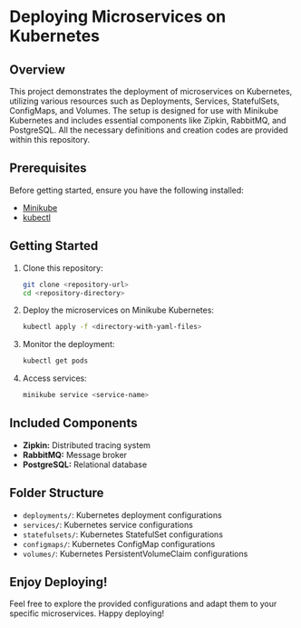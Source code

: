 # Deploying Microservices on Kubernetes

## Overview

This project demonstrates the deployment of microservices on Kubernetes, utilizing various resources such as Deployments, Services, StatefulSets, ConfigMaps, and Volumes. The setup is designed for use with Minikube Kubernetes and includes essential components like Zipkin, RabbitMQ, and PostgreSQL. All the necessary definitions and creation codes are provided within this repository.

## Prerequisites

Before getting started, ensure you have the following installed:

- [Minikube](https://minikube.sigs.k8s.io/docs/start/)
- [kubectl](https://kubernetes.io/docs/tasks/tools/install-kubectl/)

## Getting Started

1. Clone this repository:

    ```bash
    git clone <repository-url>
    cd <repository-directory>
    ```

2. Deploy the microservices on Minikube Kubernetes:

    ```bash
    kubectl apply -f <directory-with-yaml-files>
    ```

3. Monitor the deployment:

    ```bash
    kubectl get pods
    ```

4. Access services:

    ```bash
    minikube service <service-name>
    ```

## Included Components

- **Zipkin:** Distributed tracing system
- **RabbitMQ:** Message broker
- **PostgreSQL:** Relational database

## Folder Structure

- `deployments/`: Kubernetes deployment configurations
- `services/`: Kubernetes service configurations
- `statefulsets/`: Kubernetes StatefulSet configurations
- `configmaps/`: Kubernetes ConfigMap configurations
- `volumes/`: Kubernetes PersistentVolumeClaim configurations

## Enjoy Deploying!

Feel free to explore the provided configurations and adapt them to your specific microservices. Happy deploying!
